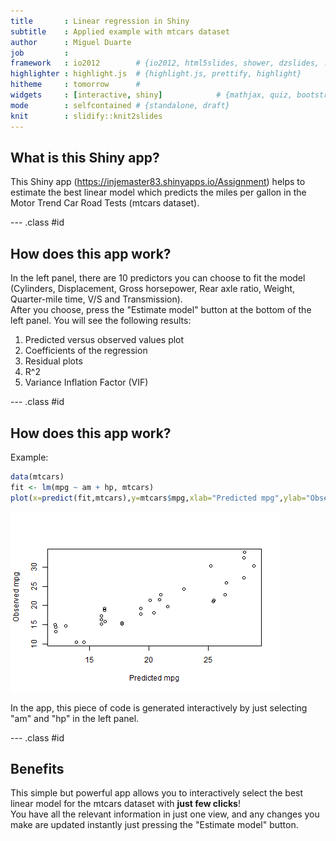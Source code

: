 ```yaml
---
title       : Linear regression in Shiny
subtitle    : Applied example with mtcars dataset
author      : Miguel Duarte
job         : 
framework   : io2012        # {io2012, html5slides, shower, dzslides, ...}
highlighter : highlight.js  # {highlight.js, prettify, highlight}
hitheme     : tomorrow      # 
widgets     : [interactive, shiny]            # {mathjax, quiz, bootstrap}
mode        : selfcontained # {standalone, draft}
knit        : slidify::knit2slides
---
```


## What is this Shiny app?

This Shiny app (https://injemaster83.shinyapps.io/Assignment) helps to estimate the best linear model which predicts the miles per gallon in the Motor Trend Car Road Tests (mtcars dataset). 

--- .class #id 

## How does this app work?

In the left panel, there are 10 predictors you can choose to fit the model (Cylinders, Displacement, Gross horsepower, Rear axle ratio, Weight, Quarter-mile time, V/S and Transmission).  
After you choose, press the "Estimate model" button at the bottom of the left panel. You will see the following results:

1. Predicted versus observed values plot
2. Coefficients of the regression
3. Residual plots
4. R^2
5. Variance Inflation Factor (VIF)

--- .class #id

## How does this app work?

Example:


```r
data(mtcars)
fit <- lm(mpg ~ am + hp, mtcars)
plot(x=predict(fit,mtcars),y=mtcars$mpg,xlab="Predicted mpg",ylab="Observed mpg")
```

![plot of chunk unnamed-chunk-1](assets/fig/unnamed-chunk-1-1.png) 

In the app, this piece of code is generated interactively by just selecting "am" and "hp" in the left panel.

--- .class #id

## Benefits

This simple but powerful app allows you to interactively select the best linear model for the mtcars dataset with **just few clicks**!  
You have all the relevant information in just one view, and any changes you make are updated instantly just pressing the "Estimate model" button.






